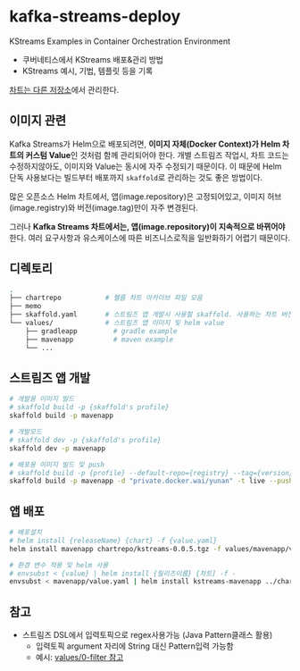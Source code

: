 # kafka-streams-deploy

KStreams Examples in Container Orchestration Environment

- 쿠버네티스에서 KStreams 배포&관리 방법
- KStreams 예시, 기법, 템플릿 등을 기록

[차트는 다른 저장소](https://github.com/YunanJeong/my-helm-charts/tree/main/charts/kafka-streams)에서 관리한다.

## 이미지 관련

Kafka Streams가 Helm으로 배포되려면, **이미지 자체(Docker Context)가 Helm 차트의 커스텀 Value**인 것처럼 함께 관리되어야 한다. 개별 스트림즈 작업시, 차트 코드는 수정하지않아도, 이미지와 Value는 동시에 자주 수정되기 때문이다. 이 때문에 Helm 단독 사용보다는 빌드부터 배포까지 `skaffold`로 관리하는 것도 좋은 방법이다.

많은 오픈소스 Helm 차트에서,
앱(image.repository)은 고정되어있고, 이미지 허브(image.registry)와 버전(image.tag)만이 자주 변경된다.

그러나 **Kafka Streams 차트에서는,
앱(image.repository)이 지속적으로 바뀌어야** 한다. 여러 요구사항과 유스케이스에 따른 비즈니스로직을 일반화하기 어렵기 때문이다.

## 디렉토리

```sh
.
├── chartrepo           # 헬름 차트 아카이브 파일 모음
├── memo
├── skaffold.yaml       # 스트림즈 앱 개발시 사용할 skaffold. 사용하는 차트 버전 기록.
└── values/             # 스트림즈 앱 이미지 및 helm value
    ├── gradleapp         # gradle example
    ├── mavenapp          # maven example
    └── ...
```

## 스트림즈 앱 개발

```sh
# 개발용 이미지 빌드
# skaffold build -p {skaffold's profile}
skaffold build -p mavenapp

# 개발모드
# skaffold dev -p {skaffold's profile}
skaffold dev -p mavenapp

# 배포용 이미지 빌드 및 push
# skaffold build -p {profile} --default-repo={registry} --tag={version} --push
skaffold build -p mavenapp -d "private.docker.wai/yunan" -t live --push
```

## 앱 배포

```sh
# 배포설치
# helm install {releaseName} {chart} -f {value.yaml}
helm install mavenapp chartrepo/kstreams-0.0.5.tgz -f values/mavenapp/value.yaml

# 환경 변수 적용 및 helm 사용
# envsubst < {value} | helm install {릴리즈이름} {차트] -f -
envsubst < mavenapp/value.yaml | helm install kstreams-mavenapp ../chartrepo/kstreams-0.0.5.tgz -f -
```

## 참고

- 스트림즈 DSL에서 입력토픽으로 regex사용가능 (Java Pattern클래스 활용)
  - 입력토픽 argument 자리에 String 대신 Pattern입력 가능함
  - 예시: [values/0-filter 참고](https://github.com/YunanJeong/kafka-streams-deploy/blob/main/values/0-filter/image/app/src/main/java/my_first_streams/App.java)
